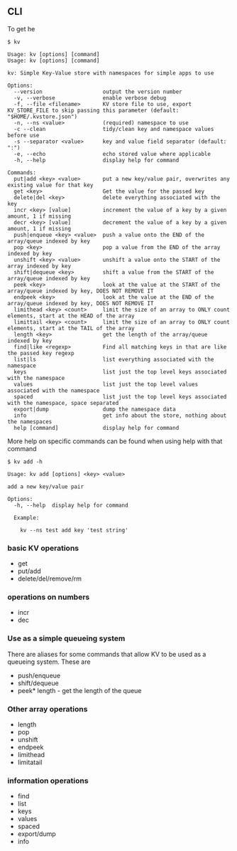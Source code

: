 ## CLI

To get he


```
$ kv

Usage: kv [options] [command]
Usage: kv [options] [command]

kv: Simple Key-Value store with namespaces for simple apps to use

Options:
  --version                   output the version number
  -v, --verbose               enable verbose debug
  -f, --file <filename>       KV store file to use, export KV_STORE_FILE to skip passing this parameter (default: "$HOME/.kvstore.json")
  -n, --ns <value>            (required) namespace to use
  -c --clean                  tidy/clean key and namespace values before use
  -s --separator <value>      key and value field separator (default: ":")
  -e, --echo                  echo stored value where applicable
  -h, --help                  display help for command

Commands:
  put|add <key> <value>       put a new key/value pair, overwrites any existing value for that key
  get <key>                   Get the value for the passed key
  delete|del <key>            delete everything associated with the key
  incr <key> [value]          increment the value of a key by a given amount, 1 if missing
  decr <key> [value]          decrement the value of a key by a given amount, 1 if missing
  push|enqueue <key> <value>  push a value onto the END of the array/queue indexed by key
  pop <key>                   pop a value from the END of the array indexed by key
  unshift <key> <value>       unshift a value onto the START of the array indexed by key
  shift|dequeue <key>         shift a value from the START of the array/queue indexed by key
  peek <key>                  look at the value at the START of the array/queue indexed by key, DOES NOT REMOVE IT
  endpeek <key>               look at the value at the END of the array/queue indexed by key, DOES NOT REMOVE IT
  limithead <key> <count>     limit the size of an array to ONLY count elements, start at the HEAD of the array
  limittail <key> <count>     limit the size of an array to ONLY count elements, start at the TAIL of the array
  length <key>                get the length of the array/queue indexed by key
  find|like <regexp>          Find all matching keys in that are like the passed key regexp
  list|ls                     list everything associated with the namespace
  keys                        list just the top level keys associated with the namespace
  values                      list just the top level values associated with the namespace
  spaced                      list just the top level keys associated with the namespace, space separated
  export|dump                 dump the namespace data
  info                        get info about the store, nothing about the namespaces
  help [command]              display help for command

```

More help on specific commands can be found when using help with that command

```
$ kv add -h

Usage: kv add [options] <key> <value>

add a new key/value pair

Options:
  -h, --help  display help for command

  Example:

    kv --ns test add key 'test string'
```

### basic KV operations

* get
* put/add
* delete/del/remove/rm

### operations on numbers

* incr
* dec

### Use as a simple queueing system

There are aliases for some commands that allow KV to be used as a queueing system. These are

* push/enqueue
* shift/dequeue
* peek* length - get the length of the queue


### Other array operations

* length
* pop  
* unshift
* endpeek
* limithead
* limitatail


### information operations

* find
* list
* keys
* values
* spaced
* export/dump
* info
